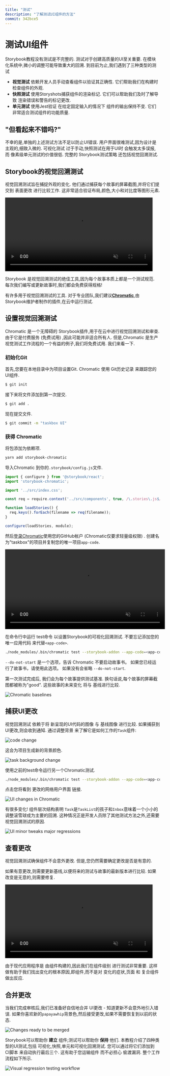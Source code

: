 ```yaml
---
title: "测试"
description: "了解测试UI组件的方法"
commit: 342bce5
---
```

# 测试UI组件

Storybook教程没有测试是不完整的. 测试对于创建高质量的UI至关重要. 在模块化系统中,微小的调整可能导致重大的回溯. 到目前为止,我们遇到了三种类型的测试

-   **视觉测试** 依赖开发人员手动查看组件以验证其正确性. 它们帮助我们在构建时检查组件的外观. 
-   **快照测试** 使用Storyshots捕获组件的渲染标记. 它们可以帮助我们及时了解导致 渲染错误和警告的标记更改. 
-   **单元测试** 使用Jest验证 在给定固定输入的情况下 组件的输出保持不变. 它们非常适合测试组件的功能质量. 

## "但看起来不错吗?"

不幸的是,单独的上述测试方法不足以防止UI错误. 用户界面很难测试,因为设计是主观的,细致入微的. 可视化测试 过于手动,快照测试在用于UI时 会触发太多误报,而 像素级单元测试的价值很低. 完整的 Storybook测试策略 还包括视觉回溯测试. 

##  Storybook的视觉回溯测试

视觉回溯测试旨在捕捉外观的变化. 他们通过捕获每个故事的屏幕截图,并将它们提交到 表面更改 进行比较工作. 这非常适合验证布局,颜色,大小和对比度等图形元素. 

<video autoPlay muted playsInline loop style="width:480px; margin: 0 auto;">
  <source
    src="/visual-regression-testing.mp4"
    type="video/mp4"
  />
</video>

 Storybook 是视觉回溯测试的绝佳工具,因为每个故事本质上都是一个测试规范. 每次我们编写或更新故事时,我们都会免费获得规格!

有许多用于视觉回溯测试的工具. 对于专业团队,我们建议[**Chromatic**](https://www.chromaticqa.com/),由 Storybook维护者制作的插件,在云中运行测试. 

## 设置视觉回溯测试

Chromatic 是一个无障碍的 Storybook插件,用于在云中进行视觉回溯测试和审查. 由于它是付费服务 (免费试用) ,因此可能并非适合所有人. 但是,Chromatic 是生产视觉测试工作流程的一个有益的例子,我们将免费试用. 我们来看一下. 

### 初始化Git

首先,您要在本地目录中为项目设置Git. Chromatic 使用 Git历史记录 来跟踪您的UI组件. 

```bash
$ git init
```

接下来将文件添加到第一次提交. 

```bash
$ git add .
```

现在提交文件. 

```bash
$ git commit -m "taskbox UI"
```

### 获得 Chromatic

将包添加为依赖项. 

```bash
yarn add storybook-chromatic
```

导入Chromatic 到你的`.storybook/config.js`文件. 

```javascript
import { configure } from '@storybook/react';
import 'storybook-chromatic';

import '../src/index.css';

const req = require.context('../src/components', true, /\.stories\.js$/);

function loadStories() {
  req.keys().forEach(filename => req(filename));
}

configure(loadStories, module);
```

然后[登录Chromatic](https://www.chromaticqa.com/start)使用您的GitHub帐户 (Chromatic仅要求轻量级权限) . 创建名为"taskbox"的项目并复制您的唯一项目`app-code`. 

<video autoPlay muted playsInline loop style="width:520px; margin: 0 auto;">
  <source
    src="/chromatic-setup-learnstorybook.mp4"
    type="video/mp4"
  />
</video>

在命令行中运行 test命令 以设置Storybook的可视化回溯测试. 不要忘记添加您的 唯一应用代码 来代替`<app-code>`. 

```bash
./node_modules/.bin/chromatic test --storybook-addon --app-code=<app-code> --do-not-start
```

<div class="aside">
<code>--do-not-start</code> 是一个选项，告诉 Chromatic 不要启动故事书。 如果您已经运行了故事书，请使用此选项。 如果没有会省略 <code>--do-not-start</code>.
</div>

第一次测试完成后, 我们会为每个故事提供测试基准. 换句话说,每个故事的屏幕截图都被称为"good". 这些故事的未来变化 将与 基线进行比较. 

![Chromatic baselines](/chromatic-baselines.png)

## 捕获UI更改

视觉回溯测试 依赖于将 新呈现的UI代码的图像 与 基线图像 进行比较. 如果捕获到UI更改,则会收到通知. 通过调整背景 来了解它是如何工作的`Task`组件: 

![code change](/chromatic-change-to-task-component.png)

这会为项目生成新的背景颜色. 

![task background change](/chromatic-task-change.png)

使用之前的test命令运行另一个Chromatic测试. 

```bash
./node_modules/.bin/chromatic test --storybook-addon --app-code=<app-code> --do-not-start
```

点击您将看到 更改的网络用户界面 链接. 

![UI changes in Chromatic](/chromatic-catch-changes.png)

有很多变化! 组件层次结构表明 `Task`是`TaskList`的孩子和`Inbox`意味着一个小小的调整滚雪球成为主要的回溯. 这种情况正是开发人员除了其他测试方法之外,还需要视觉回溯测试的原因. 

![UI minor tweaks major regressions](/minor-major-regressions.gif)

## 查看更改

视觉回溯测试确保组件不会意外更改. 但是,您仍然需要确定更改是否是有意的. 

如果有意更改,则需要更新基线,以便将来的测试与故事的最新版本进行比较. 如果改变是无意的,则需要修复. 

<video autoPlay muted playsInline loop style="width:480px; margin: 0 auto;">
  <source
    src="/website-workflow-review-merge-optimized.mp4"
    type="video/mp4"
  />
</video>

由于现代应用程序是 由组件构建的,因此我们在组件级别 进行测试非常重要. 这样做有助于我们找出变化的根本原因,即组件,而不是对 变化的症状,页面 和 复合组件 做出反应. 

## 合并更改

当我们完成审核后,我们已准备好自信地合并 UI更改 - 知道更新不会意外地引入错误. 如果你喜欢新的`papayawhip`背景色,然后接受更改,如果不需要恢复到以前的状态. 

![Changes ready to be merged](/chromatic-review-finished.png)

 Storybook可以帮助你 **建立** 组件;测试可以帮助你 **保持** 他们. 本教程介绍了四种类型的UI测试,包括 可视化,快照,单元和可视化回溯测试. 您可以通过将它们添加到 CI脚本 来自动执行最后三个. 这有助于您运输组件 而不必担心 偷渡漏洞. 整个工作流程如下所示. 

![Visual regression testing workflow](/cdd-review-workflow.png)
